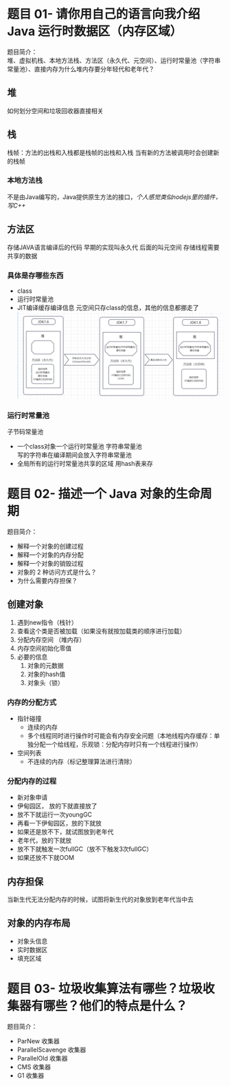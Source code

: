 # 题目 01- 请你用自己的语言向我介绍 Java 运行时数据区（内存区域）  
题目简介：  
堆、虚拟机栈、本地方法栈、方法区（永久代、元空间）、运行时常量池（字符串常量池）、直接内存为什么堆内存要分年轻代和老年代？  

## 堆
如何划分空间和垃圾回收器直接相关

## 栈
栈帧：方法的出栈和入栈都是栈帧的出栈和入栈
当有新的方法被调用时会创建新的栈帧

### 本地方法栈
不是由Java编写的，Java提供原生方法的接口，*个人感觉类似nodejs里的插件，写C++*

## 方法区
存储JAVA语言编译后的代码
早期的实现叫永久代 后面的叫元空间
存储线程需要共享的数据
### 具体是存哪些东西
- class
- 运行时常量池
- JIT编译缓存编译信息
元空间只存class的信息，其他的信息都挪走了
![alt 元空间](./images/yuankongjian.png)  
### 运行时常量池
子节码常量池
- 一个class对象一个运行时常量池
字符串常量池  
写的字符串在编译期间会放入字符串常量池
- 全局所有的运行时常量池共享的区域
用hash表来存

# 题目 02- 描述一个 Java 对象的生命周期  
题目简介：  
- 解释一个对象的创建过程
- 解释一个对象的内存分配
- 解释一个对象的销毁过程
- 对象的 2 种访问方式是什么？
- 为什么需要内存担保？

## 创建对象
1. 遇到new指令（栈针）
2. 查看这个类是否被加载（如果没有就按加载类的顺序进行加载）
3. 分配内存空间 （堆内存）
4. 内存空间初始化零值
5. 必要的信息
   1. 对象的元数据
   2. 对象的hash值
   3. 对象头（锁）
### 内存的分配方式  
- 指针碰撞
  - 连续的内存
  - 多个线程同时进行操作时可能会有内存安全问题（本地线程内存缓存：单独分配一个给线程，乐观锁：分配内存时只有一个线程进行操作）
- 空间列表
  - 不连续的内存（标记整理算法进行清除）
### 分配内存的过程  
- 新对象申请
- 伊甸园区， 放的下就直接放了
- 放不下就运行一次youngGC
- 再看一下伊甸园区，放的下就放
- 如果还是放不下，就试图放到老年代
- 老年代，放的下就放
- 放不下就触发一次fullGC（放不下触发3次fullGC）
- 如果还放不下就OOM

## 内存担保  
当新生代无法分配内存的时候，试图将新生代的对象放到老年代当中去

## 对象的内存布局  
- 对象头信息  
- 实时数据区  
- 填充区域  

# 题目 03- 垃圾收集算法有哪些？垃圾收集器有哪些？他们的特点是什么？
题目简介：  
- ParNew 收集器
- ParallelScavenge 收集器
- ParallelOld 收集器
- CMS 收集器
- G1 收集器